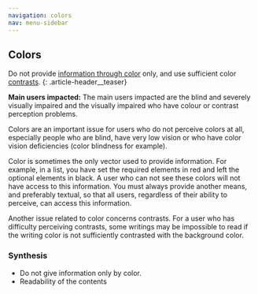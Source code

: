 ```yaml
---
navigation: colors
nav: menu-sidebar
---
```


## Colors

Do not provide [information through color](glossary.html#mInfoCouleur) only, and use sufficient color [contrasts](glossary.html#mContraste).
{: .article-header__teaser}

**Main users impacted:** The main users impacted are the blind and severely visually impaired and the visually impaired who have colour or contrast perception problems.

Colors are an important issue for users who do not perceive colors at all, especially people who are blind, have very low vision or who have color vision deficiencies (color blindness for example).

Color is sometimes the only vector used to provide information. For example, in a list, you have set the required elements in red and left the optional elements in black. A user who can not see these colors will not have access to this information. You must always provide another means, and preferably textual, so that all users, regardless of their ability to perceive, can access this information.

Another issue related to color concerns contrasts. For a user who has difficulty perceiving contrasts, some writings may be impossible to read if the writing color is not sufficiently contrasted with the background color.

### Synthesis
* Do not give information only by color.
* Readability of the contents
